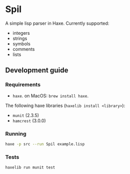 Spil
====

A simple lisp parser in Haxe.
Currently supported:

- integers
- strings
- symbols
- comments
- lists

Development guide
-----------------

### Requirements

- `haxe`. on MacOS: `brew install haxe`.

The following haxe libraries (`haxelib install <library>`):

- `munit` (2.3.5)
- `hamcrest` (3.0.0)

### Running

```bash
haxe -p src --run Spil example.lisp
```

### Tests

```bash
haxelib run munit test
```
